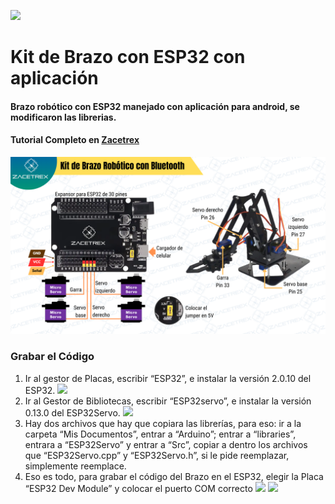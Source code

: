 ![](https://zacetrex.com/wp-content/uploads/2025/02/Zacetrex-Logo-vert-celeste2-scaled.webp)

#  Kit de Brazo con ESP32 con aplicación

#### Brazo robótico con ESP32 manejado con aplicación para android, se modificaron las librerias.

#### Tutorial Completo en [Zacetrex](http://zacetrex.com)

![](https://raw.githubusercontent.com/Zacetrex/Kit-Brazo-ESP32-con-Bluetooth/refs/heads/main/Kit%20Brazo%20ESP32.png)

### Grabar el Código
1. Ir al gestor de Placas, escribir “ESP32”, e instalar la versión 2.0.10 del ESP32.
![](https://zacetrex.com/wp-content/uploads/2025/02/Kit-Brazo-ESP32-grabar-1.png)
2. Ir al Gestor de Bibliotecas, escribir “ESP32servo”, e instalar la versión 0.13.0 del
ESP32Servo.
![](https://zacetrex.com/wp-content/uploads/2025/02/Kit-Brazo-ESP32-grabar-2.png)
3. Hay dos archivos que hay que copiara las librerías, para eso: ir a la carpeta “Mis
Documentos”, entrar a “Arduino”; entrar a “libraries”, entrara a “ESP32Servo” y entrar a “Src”, copiar a dentro los archivos que “ESP32Servo.cpp” y “ESP32Servo.h”, si le pide
reemplazar, simplemente reemplace.
4. Eso es todo, para grabar el código del Brazo en el ESP32, elegir la Placa “ESP32 Dev
Module” y colocar el puerto COM correcto
![](https://zacetrex.com/wp-content/uploads/2025/02/Kit-Brazo-ESP32-grabar-3.png)
![](https://zacetrex.com/wp-content/uploads/2025/02/Kit-Brazo-ESP32-grabar-4.png)
